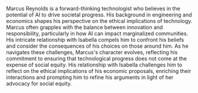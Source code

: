 Marcus Reynolds is a forward-thinking technologist who believes in the potential of AI to drive societal progress. His background in engineering and economics shapes his perspective on the ethical implications of technology. Marcus often grapples with the balance between innovation and responsibility, particularly in how AI can impact marginalized communities. His intricate relationship with Isabella compels him to confront his beliefs and consider the consequences of his choices on those around him. As he navigates these challenges, Marcus's character evolves, reflecting his commitment to ensuring that technological progress does not come at the expense of social equity. His relationship with Isabella challenges him to reflect on the ethical implications of his economic proposals, enriching their interactions and prompting him to refine his arguments in light of her advocacy for social equity.
